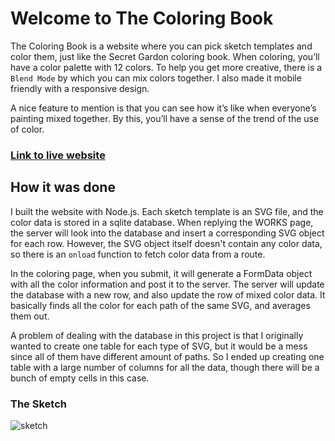 # Welcome to The Coloring Book

The Coloring Book is a website where you can pick sketch templates and color them, just like the Secret Gardon coloring book. When coloring, you’ll have a color palette with 12 colors. To help you get more creative, there is a `Blend Mode` by which you can mix colors together. I also made it mobile friendly with a responsive design.

A nice feature to mention is that you can see how it’s like when everyone’s painting mixed together. By this, you’ll have a sense of the trend of the use of color. 

### [Link to live website](thecoloringbook.herokuapp.com)

## How it was done

I built the website with Node.js. Each sketch template is an SVG file, and the color data is stored in a sqlite database. When replying the WORKS page, the server will look into the database and insert a corresponding SVG object for each row. However, the SVG object itself doesn't contain any color data, so there is an `onload` function to fetch color data from a route.

In the coloring page, when you submit, it will generate a FormData object with all the color information and post it to the server. The server will update the database with a new row, and also update the row of mixed color data. It basically finds all the color for each path of the same SVG, and averages them out.

A problem of dealing with the database in this project is that I originally wanted to create one table for each type of SVG, but it would be a mess since all of them have different amount of paths. So I ended up creating one table with a large number of columns for all the data, though there will be a bunch of empty cells in this case.

### The Sketch
![sketch](https://raw.githubusercontent.com/suneric1/the-coloring-book/master/public/images/thecoloringbook_sketch.jpg)
